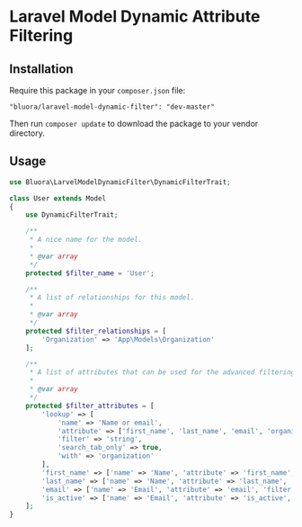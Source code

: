 # Laravel Model Dynamic Attribute Filtering

## Installation

Require this package in your `composer.json` file:

`"bluora/laravel-model-dynamic-filter": "dev-master"`

Then run `composer update` to download the package to your vendor directory.

## Usage

```php
use Bluora\LarvelModelDynamicFilter\DynamicFilterTrait;

class User extends Model
{
    use DynamicFilterTrait;

    /**
     * A nice name for the model.
     *
     * @var array
     */
    protected $filter_name = 'User';

    /**
     * A list of relationships for this model.
     *
     * @var array
     */
    protected $filter_relationships = [
        'Organization' => 'App\Models\Organization'
    ];

    /**
     * A list of attributes that can be used for the advanced filtering trait.
     *
     * @var array
     */
    protected $filter_attributes = [
        'lookup' => [
            'name' => 'Name or email',
            'attribute' => ['first_name', 'last_name', 'email', 'organization.name'],
            'filter' => 'string',
            'search_tab_only' => true,
            'with' => 'organization'
        ],
        'first_name' => ['name' => 'Name', 'attribute' => 'first_name', 'filter' => 'string'],
        'last_name' => ['name' => 'Name', 'attribute' => 'last_name', 'filter' => 'string'],
        'email' => ['name' => 'Email', 'attribute' => 'email', 'filter' => 'string'],
        'is_active' => ['name' => 'Email', 'attribute' => 'is_active', 'filter' => 'boolean']
    ];
}
```
